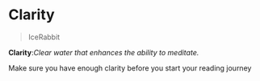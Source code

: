 # Clarity

> IceRabbit

**Clarity**:*Clear water that enhances the ability to meditate.*

Make sure you have enough clarity before you start your reading journey

